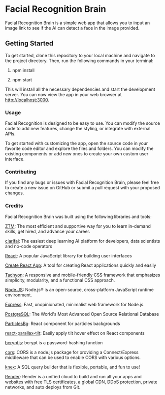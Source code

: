 # Facial Recognition Brain

Facial Recognition Brain is a simple web app that allows you to input an image link to see if the AI can detect a face in the image provided.

## Getting Started

To get started, clone this repository to your local machine and navigate to the project directory. Then, run the following commands in your terminal:

1. npm install

2. npm start

This will install all the necessary dependencies and start the development server. You can now view the app in your web browser at <http://localhost:3000>.

### Usage

Facial Recognition is designed to be easy to use. You can modify the source code to add new features, change the styling, or integrate with external APIs.

To get started with customizing the app, open the source code in your favorite code editor and explore the files and folders. You can modify the existing components or add new ones to create your own custom user interface.

### Contributing

If you find any bugs or issues with Facial Recognition Brain, please feel free to create a new issue on GitHub or submit a pull request with your proposed changes.

### Credits

Facial Recognition Brain was built using the following libraries and tools:

[ZTM](https://zerotomastery.io/): The most efficient and supportive way for you to learn in-demand skills, get hired, and advance your career.

[clarifai](https://www.clarifai.com/): The easiest deep learning AI platform for developers, data scientists and no-code operators

[React](https://reactjs.org/): A popular JavaScript library for building user interfaces

[Create React App](https://reactjs.org/docs/create-a-new-react-app.html): A tool for creating React applications quickly and easily

[Tachyon](https://tachyons.io/): A responsive and mobile-friendly CSS framework that emphasizes simplicity, modularity, and a functional CSS approach.

[Node.JS](https://nodejs.org/en/): Node.js® is an open-source, cross-platform JavaScript runtime environment.

[Express](https://expressjs.com/): Fast, unopinionated, minimalist web framework for Node.js

[PostgreSQL](https://www.postgresql.org/): The World's Most Advanced Open Source Relational Database

[ParticlesBg](https://www.npmjs.com/package/particles-bg): React component for particles backgrounds

[react-parallax-tilt](https://www.npmjs.com/package/react-parallax-tilt): Easily apply tilt hover effect on React components

[bcryptjs](https://www.npmjs.com/package/bcryptjs): bcrypt is a password-hashing function

[cors](https://www.npmjs.com/package/cors): CORS is a node.js package for providing a Connect/Express middleware that can be used to enable CORS with various options.

[knex](https://www.npmjs.com/package/knex): A SQL query builder that is flexible, portable, and fun to use!

[Render](https://render.com/): Render is a unified cloud to build and run all your apps and websites with free TLS certificates, a global CDN, DDoS protection, private networks, and auto deploys from Git.
